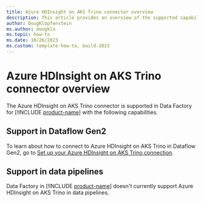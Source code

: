 ```yaml
---
title: Azure HDInsight on AKS Trino connector overview
description: This article provides an overview of the supported capabilities of the Azure HDInsight on AKS Trino connector.
author: DougKlopfenstein
ms.author: dougklo
ms.topic: how-to
ms.date: 10/26/2023
ms.custom: template-how-to, build-2023
---
```


# Azure HDInsight on AKS Trino connector overview

The Azure HDInsight on AKS Trino connector is supported in Data Factory for [!INCLUDE [product-name](../includes/product-name.md)] with the following capabilities.

## Support in Dataflow Gen2

To learn about how to connect to Azure HDInsight on AKS Trino in Dataflow Gen2, go to [Set up your Azure HDInsight on AKS Trino connection](connector-azure-hdinsight-on-aks-trino.md).

## Support in data pipelines

Data Factory in [!INCLUDE [product-name](../includes/product-name.md)] doesn't currently support Azure HDInsight on AKS Trino in data pipelines.
